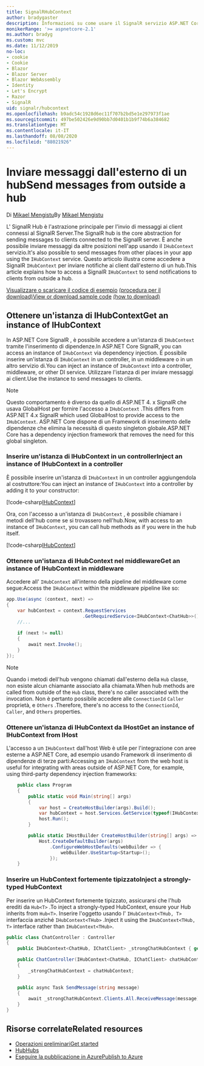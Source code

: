 ```yaml
---
title: SignalRHubContext
author: bradygaster
description: Informazioni su come usare il SignalR servizio ASP.NET Core HubContext per l'invio di notifiche ai client dall'esterno di un hub.
monikerRange: '>= aspnetcore-2.1'
ms.author: bradyg
ms.custom: mvc
ms.date: 11/12/2019
no-loc:
- cookie
- Cookie
- Blazor
- Blazor Server
- Blazor WebAssembly
- Identity
- Let's Encrypt
- Razor
- SignalR
uid: signalr/hubcontext
ms.openlocfilehash: b9adc54c1928d6ec11f707b2bd5e1e297973f1ae
ms.sourcegitcommit: 497be502426e9d90bb7d0401b1b9f74b6a384682
ms.translationtype: MT
ms.contentlocale: it-IT
ms.lasthandoff: 08/08/2020
ms.locfileid: "88021926"
---
```

# <a name="send-messages-from-outside-a-hub"></a><span data-ttu-id="fe159-103">Inviare messaggi dall'esterno di un hub</span><span class="sxs-lookup"><span data-stu-id="fe159-103">Send messages from outside a hub</span></span>

<span data-ttu-id="fe159-104">Di [Mikael Mengistu](https://twitter.com/MikaelM_12)</span><span class="sxs-lookup"><span data-stu-id="fe159-104">By [Mikael Mengistu](https://twitter.com/MikaelM_12)</span></span>

<span data-ttu-id="fe159-105">L' SignalR Hub è l'astrazione principale per l'invio di messaggi ai client connessi al SignalR Server.</span><span class="sxs-lookup"><span data-stu-id="fe159-105">The SignalR hub is the core abstraction for sending messages to clients connected to the SignalR server.</span></span> <span data-ttu-id="fe159-106">È anche possibile inviare messaggi da altre posizioni nell'app usando il `IHubContext` servizio.</span><span class="sxs-lookup"><span data-stu-id="fe159-106">It's also possible to send messages from other places in your app using the `IHubContext` service.</span></span> <span data-ttu-id="fe159-107">Questo articolo illustra come accedere a SignalR `IHubContext` per inviare notifiche ai client dall'esterno di un hub.</span><span class="sxs-lookup"><span data-stu-id="fe159-107">This article explains how to access a SignalR `IHubContext` to send notifications to clients from outside a hub.</span></span>

<span data-ttu-id="fe159-108">[Visualizzare o scaricare il codice di esempio](https://github.com/dotnet/AspNetCore.Docs/tree/master/aspnetcore/signalr/hubcontext/sample/) [(procedura per il download)](xref:index#how-to-download-a-sample)</span><span class="sxs-lookup"><span data-stu-id="fe159-108">[View or download sample code](https://github.com/dotnet/AspNetCore.Docs/tree/master/aspnetcore/signalr/hubcontext/sample/) [(how to download)](xref:index#how-to-download-a-sample)</span></span>

## <a name="get-an-instance-of-ihubcontext"></a><span data-ttu-id="fe159-109">Ottenere un'istanza di IHubContext</span><span class="sxs-lookup"><span data-stu-id="fe159-109">Get an instance of IHubContext</span></span>

<span data-ttu-id="fe159-110">In ASP.NET Core SignalR , è possibile accedere a un'istanza di `IHubContext` tramite l'inserimento di dipendenze.</span><span class="sxs-lookup"><span data-stu-id="fe159-110">In ASP.NET Core SignalR, you can access an instance of `IHubContext` via dependency injection.</span></span> <span data-ttu-id="fe159-111">È possibile inserire un'istanza di `IHubContext` in un controller, in un middleware o in un altro servizio di.</span><span class="sxs-lookup"><span data-stu-id="fe159-111">You can inject an instance of `IHubContext` into a controller, middleware, or other DI service.</span></span> <span data-ttu-id="fe159-112">Utilizzare l'istanza di per inviare messaggi ai client.</span><span class="sxs-lookup"><span data-stu-id="fe159-112">Use the instance to send messages to clients.</span></span>

> [!NOTE]
> <span data-ttu-id="fe159-113">Questo comportamento è diverso da quello di ASP.NET 4. x SignalR che usava GlobalHost per fornire l'accesso a `IHubContext` .</span><span class="sxs-lookup"><span data-stu-id="fe159-113">This differs from ASP.NET 4.x SignalR which used GlobalHost to provide access to the `IHubContext`.</span></span> <span data-ttu-id="fe159-114">ASP.NET Core dispone di un Framework di inserimento delle dipendenze che elimina la necessità di questo singleton globale.</span><span class="sxs-lookup"><span data-stu-id="fe159-114">ASP.NET Core has a dependency injection framework that removes the need for this global singleton.</span></span>

### <a name="inject-an-instance-of-ihubcontext-in-a-controller"></a><span data-ttu-id="fe159-115">Inserire un'istanza di IHubContext in un controller</span><span class="sxs-lookup"><span data-stu-id="fe159-115">Inject an instance of IHubContext in a controller</span></span>

<span data-ttu-id="fe159-116">È possibile inserire un'istanza di `IHubContext` in un controller aggiungendola al costruttore:</span><span class="sxs-lookup"><span data-stu-id="fe159-116">You can inject an instance of `IHubContext` into a controller by adding it to your constructor:</span></span>

[!code-csharp[IHubContext](hubcontext/sample/Controllers/HomeController.cs?range=12-19,57)]

<span data-ttu-id="fe159-117">Ora, con l'accesso a un'istanza di `IHubContext` , è possibile chiamare i metodi dell'hub come se si trovassero nell'hub.</span><span class="sxs-lookup"><span data-stu-id="fe159-117">Now, with access to an instance of `IHubContext`, you can call hub methods as if you were in the hub itself.</span></span>

[!code-csharp[IHubContext](hubcontext/sample/Controllers/HomeController.cs?range=21-25)]

### <a name="get-an-instance-of-ihubcontext-in-middleware"></a><span data-ttu-id="fe159-118">Ottenere un'istanza di IHubContext nel middleware</span><span class="sxs-lookup"><span data-stu-id="fe159-118">Get an instance of IHubContext in middleware</span></span>

<span data-ttu-id="fe159-119">Accedere all' `IHubContext` all'interno della pipeline del middleware come segue:</span><span class="sxs-lookup"><span data-stu-id="fe159-119">Access the `IHubContext` within the middleware pipeline like so:</span></span>

```csharp
app.Use(async (context, next) =>
{
    var hubContext = context.RequestServices
                            .GetRequiredService<IHubContext<ChatHub>>();
    //...
    
    if (next != null)
    {
        await next.Invoke();
    }
});
```

> [!NOTE]
> <span data-ttu-id="fe159-120">Quando i metodi dell'hub vengono chiamati dall'esterno della `Hub` classe, non esiste alcun chiamante associato alla chiamata.</span><span class="sxs-lookup"><span data-stu-id="fe159-120">When hub methods are called from outside of the `Hub` class, there's no caller associated with the invocation.</span></span> <span data-ttu-id="fe159-121">Non è pertanto possibile accedere alle `ConnectionId` `Caller` proprietà, e `Others` .</span><span class="sxs-lookup"><span data-stu-id="fe159-121">Therefore, there's no access to the `ConnectionId`, `Caller`, and `Others` properties.</span></span>

### <a name="get-an-instance-of-ihubcontext-from-ihost"></a><span data-ttu-id="fe159-122">Ottenere un'istanza di IHubContext da IHost</span><span class="sxs-lookup"><span data-stu-id="fe159-122">Get an instance of IHubContext from IHost</span></span>

<span data-ttu-id="fe159-123">L'accesso a un `IHubContext` dall'host Web è utile per l'integrazione con aree esterne a ASP.NET Core, ad esempio usando Framework di inserimento di dipendenze di terze parti:</span><span class="sxs-lookup"><span data-stu-id="fe159-123">Accessing an `IHubContext` from the web host is useful for integrating with areas outside of ASP.NET Core, for example, using third-party dependency injection frameworks:</span></span>

```csharp
    public class Program
    {
        public static void Main(string[] args)
        {
            var host = CreateHostBuilder(args).Build();
            var hubContext = host.Services.GetService(typeof(IHubContext<ChatHub>));
            host.Run();
        }

        public static IHostBuilder CreateHostBuilder(string[] args) =>
            Host.CreateDefaultBuilder(args)
                .ConfigureWebHostDefaults(webBuilder => {
                    webBuilder.UseStartup<Startup>();
                });
    }
```

### <a name="inject-a-strongly-typed-hubcontext"></a><span data-ttu-id="fe159-124">Inserire un HubContext fortemente tipizzato</span><span class="sxs-lookup"><span data-stu-id="fe159-124">Inject a strongly-typed HubContext</span></span>

<span data-ttu-id="fe159-125">Per inserire un HubContext fortemente tipizzato, assicurarsi che l'hub erediti da `Hub<T>` .</span><span class="sxs-lookup"><span data-stu-id="fe159-125">To inject a strongly-typed HubContext, ensure your Hub inherits from `Hub<T>`.</span></span> <span data-ttu-id="fe159-126">Inserire l'oggetto usando l' `IHubContext<THub, T>` interfaccia anziché `IHubContext<THub>` .</span><span class="sxs-lookup"><span data-stu-id="fe159-126">Inject it using the `IHubContext<THub, T>` interface rather than `IHubContext<THub>`.</span></span>

```csharp
public class ChatController : Controller
{
    public IHubContext<ChatHub, IChatClient> _strongChatHubContext { get; }

    public ChatController(IHubContext<ChatHub, IChatClient> chatHubContext)
    {
        _strongChatHubContext = chatHubContext;
    }

    public async Task SendMessage(string message)
    {
        await _strongChatHubContext.Clients.All.ReceiveMessage(message);
    }
}
```

## <a name="related-resources"></a><span data-ttu-id="fe159-127">Risorse correlate</span><span class="sxs-lookup"><span data-stu-id="fe159-127">Related resources</span></span>

* [<span data-ttu-id="fe159-128">Operazioni preliminari</span><span class="sxs-lookup"><span data-stu-id="fe159-128">Get started</span></span>](xref:tutorials/signalr)
* [<span data-ttu-id="fe159-129">Hub</span><span class="sxs-lookup"><span data-stu-id="fe159-129">Hubs</span></span>](xref:signalr/hubs)
* [<span data-ttu-id="fe159-130">Eseguire la pubblicazione in Azure</span><span class="sxs-lookup"><span data-stu-id="fe159-130">Publish to Azure</span></span>](xref:signalr/publish-to-azure-web-app)
